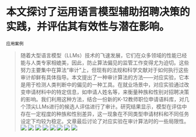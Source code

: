 # 本文探讨了运用语言模型辅助招聘决策的实践，并评估其有效性与潜在影响。
`应用案例`
> 随着大型语言模型（LLMs）技术的飞速发展，它们在众多领域的性能已经能与人类专家相媲美，因此，防止算法偏见的监管工作变得尤为迫切。这些努力主要集中在算法“审计”上，但现有的法规和科学文献对于如何执行这些审计却鲜有具体指导。本文提出了一种审计算法的方法——对应实验，它本是用于检测人类判断中的偏见的一种工具。在就业场景中，对应实验通过改变申请材料中的特定信息，如申请人姓名等，来衡量种族和性别对招聘决策的影响。我们利用这种方法，结合一份新的K-12教师职位申请语料库，对几个顶尖LLMs进行的候选人评估进行了审计。研究结果显示，模型在评估中存在一定程度的种族和性别差异，这一现象在不同类型申请材料和不同任务设定下均较为稳定。文章最后讨论了对应实验在审计算法时的一些局限性。
![](https://raw.githubusercontent.com/HuggingAGI/HuggingArxiv/main/paper_images/2404.03086/x1.png)
![](https://raw.githubusercontent.com/HuggingAGI/HuggingArxiv/main/paper_images/2404.03086/x2.png)
![](https://raw.githubusercontent.com/HuggingAGI/HuggingArxiv/main/paper_images/2404.03086/x3.png)
![](https://raw.githubusercontent.com/HuggingAGI/HuggingArxiv/main/paper_images/2404.03086/x4.png)
![](https://raw.githubusercontent.com/HuggingAGI/HuggingArxiv/main/paper_images/2404.03086/x5.png)
![](https://raw.githubusercontent.com/HuggingAGI/HuggingArxiv/main/paper_images/2404.03086/x6.png)
![](https://raw.githubusercontent.com/HuggingAGI/HuggingArxiv/main/paper_images/2404.03086/x7.png)
![](https://raw.githubusercontent.com/HuggingAGI/HuggingArxiv/main/paper_images/2404.03086/x8.png)
